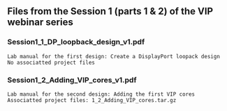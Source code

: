 ## Files from the Session 1 (parts 1 & 2) of the VIP webinar series

### Session1_1_DP_loopback_design_v1.pdf
    Lab manual for the first design: Create a DisplayPort loopack design
    No associatted project files

### Session1_2_Adding_VIP_cores_v1.pdf
    Lab manual for the second design: Adding the first VIP cores
    Associatted project files: 1_2_Adding_VIP_cores.tar.gz
